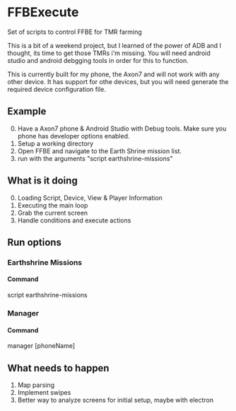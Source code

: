 # FFBExecute
Set of scripts to control FFBE for TMR farming

This is a bit of a weekend project, but I learned of the power of ADB and I thought, its time to get those TMRs i'm missing.
You will need android studio and android debgging tools in order for this to function.

This is currently built for my phone, the Axon7 and will not work with any other device.  It has support for othe devices, but you will need generate the required device configuration file.

## Example

0. Have a Axon7 phone & Android Studio with Debug tools.  Make sure you phone has developer options enabled.
1. Setup a working directory
2. Open FFBE and navigate to the Earth Shrine mission list.
3. run with the arguments "script earthshrine-missions"

## What is it doing

0. Loading Script, Device, View & Player Information
1. Executing the main loop
2. Grab the current screen
3. Handle conditions and execute actions

## Run options

### Earthshrine Missions

#### Command
script earthshrine-missions

### Manager

#### Command
manager [phoneName]

## What needs to happen

1. Map parsing
3. Implement swipes
4. Better way to analyze screens for initial setup, maybe with electron
